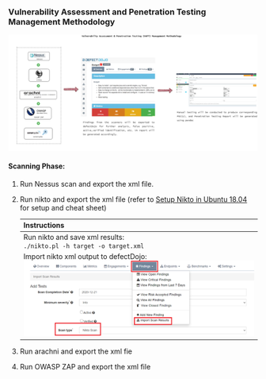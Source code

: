 ### Vulnerability Assessment and Penetration Testing Management Methodology

![](https://raw.githubusercontent.com/gh1mau/vapt/main/image/VAPT%20methodology.png)

#### Scanning Phase:

1. Run Nessus scan and export the xml file.

2. Run nikto and export the xml file (refer to [Setup Nikto in Ubuntu 18.04](https://github.com/gh1mau/vapt/blob/main/nikto.md#setup-nikto-in-ubuntu-1804) for setup and cheat sheet)
   
   | Instructions                                                                                                                 |
   | ---------------------------------------------------------------------------------------------------------------------------- |
   | Run nikto and save xml results:<br/>`./nikto.pl -h target -o target.xml`                                                     |
   | Import nikto xml output to defectDojo:<br/>![](https://raw.githubusercontent.com/gh1mau/vapt/main/image/import_findings.PNG) |

3. Run arachni and export the xml fie

4. Run OWASP ZAP and export the xml file

